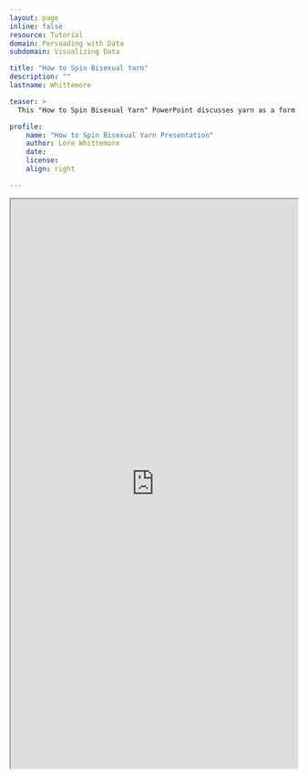 ```yaml
---
layout: page
inline: false
resource: Tutorial
domain: Persuading with Data
subdomain: Visualizing Data

title: "How to Spin Bisexual Yarn"
description: ""
lastname: Whittemore

teaser: >
  This "How to Spin Bisexual Yarn" PowerPoint discusses yarn as a form of data analysis. 

profile:
    name: "How to Spin Bisexual Yarn Presentation"
    author: Lore Whittemore
    date: 
    license: 
    align: right

---
```


<iframe width="100%" height="1000" src="https://da4asandbox.github.io/curricularsite/assets/pdf/BisexualYarn.pdf" allowfullscreen>iFrame HERE</iframe>

